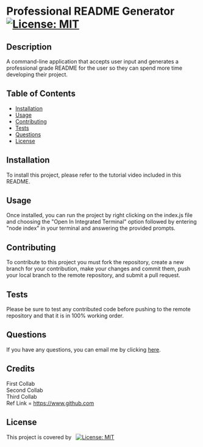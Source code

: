 # Professional README Generator [![License: MIT](https://img.shields.io/badge/License-MIT-yellow.svg)](https://opensource.org/licenses/MIT)
## Description
A command-line application that accepts user input and generates a professional grade README for the user so they can spend more time developing their project.
## Table of Contents
- [Installation](#installation)
- [Usage](#usage)
- [Contributing](#contributing)
- [Tests](#tests)
- [Questions](#questions)
- [License](#license)
## Installation
To install this project, please refer to the tutorial video included in this README.
## Usage
Once installed, you can run the project by right clicking on the index.js file and choosing the "Open In Integrated Terminal" option followed by entering "node index" in your terminal and answering the provided prompts.
## Contributing
To contribute to this project you must fork the repository, create a new branch for your contribution, make your changes and commit them, push your local branch to the remote repository, and submit a pull request.
## Tests
Please be sure to test any contributed code before pushing to the remote repository and that it is in 100% working order.
## Questions
If you have any questions, you can email me by clicking [here](mailto:joshuamassapelletier@outlook.com).
## Credits
First Collab   
 Second Collab   
 Third Collab   
 Ref Link = https://www.github.com
## License
This project is covered by &nbsp;&nbsp;[![License: MIT](https://img.shields.io/badge/License-MIT-yellow.svg)](https://opensource.org/licenses/MIT)
